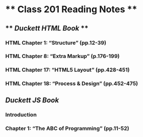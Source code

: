 
# ** Class 201 Reading Notes **

## ** *Duckett HTML Book* **

### HTML Chapter 1: “Structure” (pp.12-39)

### HTML Chapter 8: “Extra Markup” (p.176-199)

### HTML Chapter 17: “HTML5 Layout” (pp.428-451)

### HTML Chapter 18: “Process & Design” (pp.452-475)

## *Duckett JS Book*

### Introduction

### Chapter 1: “The ABC of Programming” (pp.11-52)

